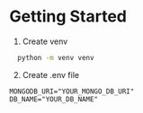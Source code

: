 # Getting Started
1. Create venv
```bash
  python -m venv venv  
```
2. Create .env file
```config
MONGODB_URI="YOUR_MONGO_DB_URI"
DB_NAME="YOUR_DB_NAME"

``` 